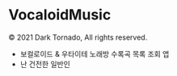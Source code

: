 # VocaloidMusic

© 2021 Dark Tornado, All rights reserved.

* 보컬로이드 &amp; 우타이테 노래방 수록곡 목록 조회 앱
* 난 건전한 일반인
